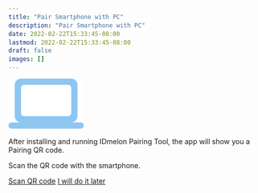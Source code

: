 ```yaml
---
title: "Pair Smartphone with PC"
description: "Pair Smartphone with PC"
date: 2022-02-22T15:33:45-08:00
lastmod: 2022-02-22T15:33:45-08:00
draft: false
images: []
---
```


<div class='d-block mb-5'>
<img src='pairingsteps.png' class='d-block m-auto mb-6' width="150">
</div>


<p>After installing and running IDmelon Pairing Tool, the app will show you a Pairing QR code.</p>
<p class='mb-6'>Scan the QR code with the smartphone.</p>

<div class='d-flex column flex-column mt-5'>
<a role="button" class="btn btn-primary btn-lg d-block mb-3" href="">Scan QR code</a>
<a role="button" class="btn btn-primary btn-lg d-block mb-3" href="">I will do it later</a>
</div>

<style>@media (max-width: 480px) {.navbar, .footer { display: none; }}
h1{
    color : #4395ec;
}
</style>
